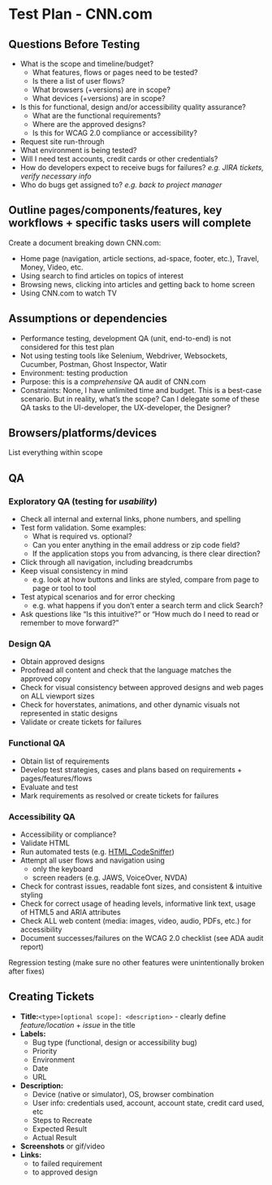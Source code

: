 # Test Plan - CNN.com

## Questions Before Testing

* What is the scope and timeline/budget?
  * What features, flows or pages need to be tested?
  * Is there a list of user flows?
  * What browsers (+versions) are in scope?
  * What devices (+versions) are in scope?
* Is this for functional, design and/or accessibility quality assurance?
  * What are the functional requirements?
  * Where are the approved designs?
  * Is this for WCAG 2.0 compliance or accessibility?
* Request site run-through
* What environment is being tested?
* Will I need test accounts, credit cards or other credentials?
* How do developers expect to receive bugs for failures? *e.g. JIRA tickets, verify necessary info*
* Who do bugs get assigned to?  *e.g. back to project manager*

## Outline pages/components/features, key workflows + specific tasks users will complete

Create a document breaking down CNN.com:
* Home page (navigation, article sections, ad-space, footer, etc.), Travel, Money, Video, etc.
* Using search to find articles on topics of interest
* Browsing news, clicking into articles and getting back to home screen
* Using CNN.com to watch TV

## Assumptions or dependencies

* Performance testing, development QA (unit, end-to-end) is not considered for this test plan
* Not using testing tools like Selenium, Webdriver, Websockets, Cucumber, Postman, Ghost Inspector, Watir
* Environment: testing production
* Purpose: this is a *comprehensive* QA audit of CNN.com
* Constraints: None, I have unlimited time and budget. This is a best-case scenario. But in reality, what’s the scope? Can I delegate some of these QA tasks to the UI-developer, the UX-developer, the Designer?

## Browsers/platforms/devices

List everything within scope

## QA

### Exploratory QA (testing for *usability*)
* Check all internal and external links, phone numbers, and spelling
* Test form validation. Some examples:
   * What is required vs. optional? 
   * Can you enter anything in the email address or zip code field? 
   * If the application stops you from advancing, is there clear direction?
* Click through all navigation, including breadcrumbs
* Keep visual consistency in mind
  * e.g. look at how buttons and links are styled, compare from page to page or tool to tool
* Test atypical scenarios and for error checking
  * e.g. what happens if you don’t enter a search term and click Search?
* Ask questions like “Is this intuitive?” or “How much do I need to read or remember to move forward?”

### Design QA
* Obtain approved designs
* Proofread all content and check that the language matches the approved copy
* Check for visual consistency between approved designs and web pages on ALL viewport sizes
* Check for hoverstates, animations, and other dynamic visuals not represented in static designs 
* Validate or create tickets for failures

### Functional QA
* Obtain list of requirements
* Develop test strategies, cases and plans based on requirements + pages/features/flows
* Evaluate and test 
* Mark requirements as resolved or create tickets for failures

### Accessibility QA
* Accessibility or compliance?
* Validate HTML
* Run automated tests (e.g. [HTML_CodeSniffer](https://squizlabs.github.io/HTML_CodeSniffer/))
* Attempt all user flows and navigation using
  * only the keyboard
  * screen readers (e.g. JAWS, VoiceOver, NVDA)
* Check for contrast issues, readable font sizes, and consistent & intuitive styling
* Check for correct usage of heading levels, informative link text, usage of HTML5 and ARIA attributes
* Check ALL web content (media: images, video, audio, PDFs, etc.) for accessibility
* Document successes/failures on the WCAG 2.0 checklist (see ADA audit report)

Regression testing (make sure no other features were unintentionally broken after fixes)

## Creating Tickets

* **Title:**`````<type>[optional scope]: <description>````` - clearly define *feature/location* + *issue* in the title
* **Labels:**
  * Bug type (functional, design or accessibility bug)
  * Priority
  * Environment 
  * Date
  * URL
* **Description:**
  * Device (native or simulator), OS, browser combination
  * User info: credentials used, account, account state, credit card used, etc
  * Steps to Recreate
  * Expected Result
  * Actual Result
* **Screenshots** or gif/video
* **Links:** 
  * to failed requirement
  * to approved design
